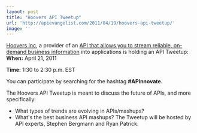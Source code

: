 ```yaml
---
layout: post
title: "Hoovers API Tweetup"
url: 'http://apievangelist.com/2011/04/19/hoovers-api-tweetup/'
image: ''
---
```


[Hoovers Inc][1], a provider of an [API that allows you to stream reliable, on-demand business information][2] into applications is holding an API Tweetup: <img src="http://kinlane-productions.s3.amazonaws.com/Hoovers2005_logo.png" alt="" align="right" /> **When:** April 21, 2011

**Time:** 1:30 to 2:30 p.m. EST

You can participate by searching for the hashtag **#APInnovate.**

The Hoovers API Tweetup is meant to discuss the future of APIs, and more specifically:

  * What types of trends are evolving in APIs/mashups?
  * What's the best business API mashups?
The Tweetup will be hosted by API experts, Stephen Bergmann and Ryan Patrick.

   [1]: http://www.hoovers.com/ (Hovers Inc)
   [2]: http://developer.hoovers.com/ (Business Information API)
